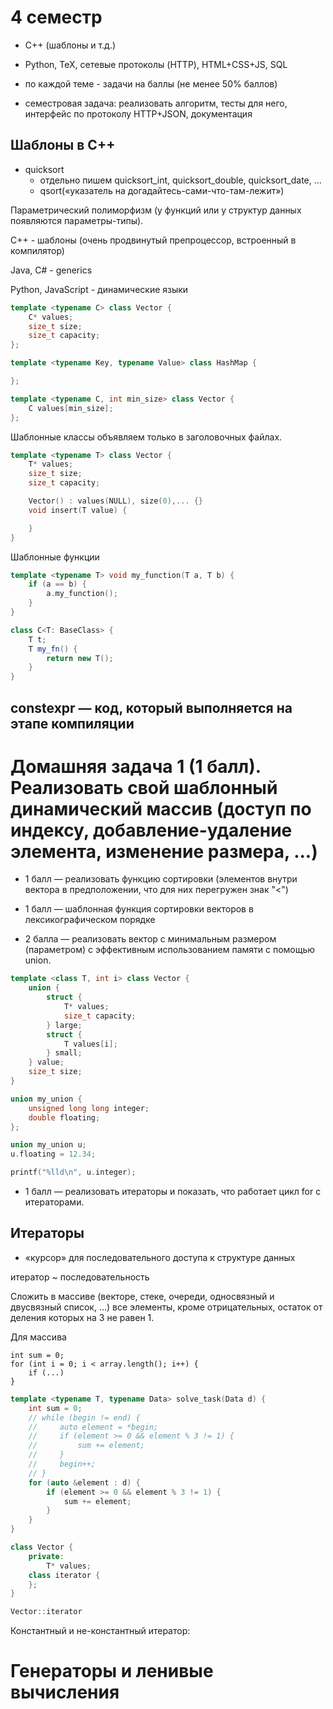 
# 4 семестр

* C++ (шаблоны и т.д.)
* Python, TeX, сетевые протоколы (HTTP), HTML+CSS+JS, SQL

* по каждой теме - задачи на баллы (не менее 50% баллов)
* семестровая задача: реализовать алгоритм, тесты для него, интерфейс по протоколу HTTP+JSON, документация

## Шаблоны в C++

* quicksort 
    * отдельно пишем quicksort_int, quicksort_double, quicksort_date, ...
    * qsort(«указатель на догадайтесь-сами-что-там-лежит»)

Параметрический полиморфизм (у функций или у структур данных появляются параметры-типы).

C++ - шаблоны (очень продвинутый препроцессор, встроенный в компилятор)

Java, C# - generics 

Python, JavaScript - динамические языки

```c++
template <typename C> class Vector {
    C* values;
    size_t size;
    size_t capacity;
};

template <typename Key, typename Value> class HashMap {

};

template <typename C, int min_size> class Vector {
    C values[min_size];
};
```

Шаблонные классы объявляем только в заголовочных файлах.

```c++
template <typename T> class Vector {
    T* values;
    size_t size;
    size_t capacity;

    Vector() : values(NULL), size(0),... {}
    void insert(T value) {

    }
}
```

Шаблонные функции

```c++
template <typename T> void my_function(T a, T b) {
    if (a == b) {
        a.my_function();
    }
}
```

```c#
class C<T: BaseClass> {
    T t;
    T my_fn() {
        return new T();
    }
}
```

## constexpr — код, который выполняется на этапе компиляции


# Домашняя задача 1 (1 балл). Реализовать свой шаблонный динамический массив (доступ по индексу, добавление-удаление элемента, изменение размера, ...)

+ 1 балл — реализовать функцию сортировки (элементов внутри вектора в предположении, что для них перегружен знак "<")

+ 1 балл — шаблонная функция сортировки векторов в лексикографическом порядке

+ 2 балла — реализовать вектор с минимальным размером (параметром) с эффективным использованием памяти с помощью union.

```c++
template <class T, int i> class Vector {
    union {
        struct {
            T* values;
            size_t capacity;
        } large;
        struct {
            T values[i];
        } small;
    } value;
    size_t size;
}
```

```c
union my_union {
    unsigned long long integer;
    double floating;
};

union my_union u;
u.floating = 12.34;

printf("%lld\n", u.integer);
```

+ 1 балл — реализовать итераторы и показать, что работает цикл for с итераторами.

## Итераторы

- «курсор» для последовательного доступа к структуре данных

итератор ~ последовательность


Сложить в массиве (векторе, стеке, очереди, односвязный и двусвязный список, ...) все элементы, кроме отрицательных, остаток от деления которых на 3 не равен 1.

Для массива

```
int sum = 0;
for (int i = 0; i < array.length(); i++) {
    if (...)
}
```



```c++
template <typename T, typename Data> solve_task(Data d) {
    int sum = 0;
    // while (begin != end) {
    //     auto element = *begin;
    //     if (element >= 0 && element % 3 != 1) {
    //         sum += element;
    //     }
    //     begin++;
    // }
    for (auto &element : d) {
        if (element >= 0 && element % 3 != 1) {
            sum += element;
        } 
    }
}

class Vector {
    private:
        T* values;
    class iterator {
    };
}

Vector::iterator
```

Константный и не-константный итератор:


# Генераторы и ленивые вычисления